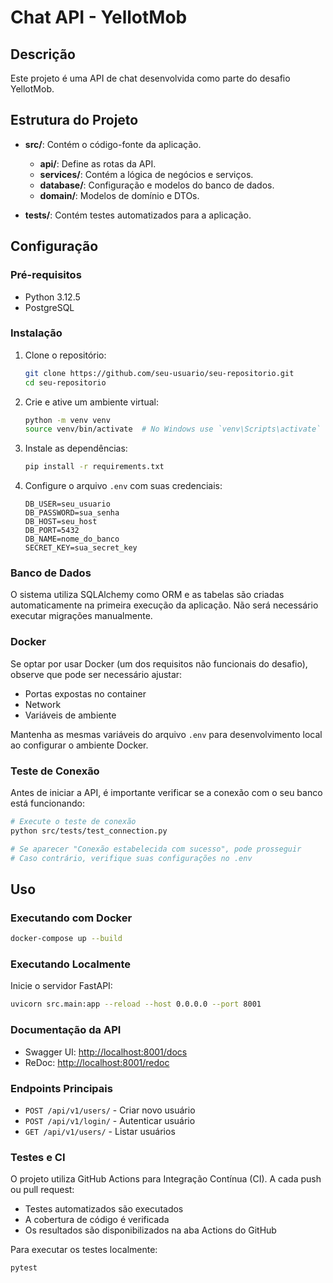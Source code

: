 # Chat API - YellotMob

## Descrição

Este projeto é uma API de chat desenvolvida como parte do desafio YellotMob.

## Estrutura do Projeto

- **src/**: Contém o código-fonte da aplicação.

  - **api/**: Define as rotas da API.
  - **services/**: Contém a lógica de negócios e serviços.
  - **database/**: Configuração e modelos do banco de dados.
  - **domain/**: Modelos de domínio e DTOs.

- **tests/**: Contém testes automatizados para a aplicação.

## Configuração

### Pré-requisitos

- Python 3.12.5
- PostgreSQL

### Instalação

1. Clone o repositório:

   ```bash
   git clone https://github.com/seu-usuario/seu-repositorio.git
   cd seu-repositorio
   ```

2. Crie e ative um ambiente virtual:

   ```bash
   python -m venv venv
   source venv/bin/activate  # No Windows use `venv\Scripts\activate`
   ```

3. Instale as dependências:

   ```bash
   pip install -r requirements.txt
   ```

4. Configure o arquivo `.env` com suas credenciais:
   ```plaintext
   DB_USER=seu_usuario
   DB_PASSWORD=sua_senha
   DB_HOST=seu_host
   DB_PORT=5432
   DB_NAME=nome_do_banco
   SECRET_KEY=sua_secret_key
   ```

### Banco de Dados

O sistema utiliza SQLAlchemy como ORM e as tabelas são criadas automaticamente na primeira execução da aplicação. Não será necessário executar migrações manualmente.

### Docker

Se optar por usar Docker (um dos requisitos não funcionais do desafio), observe que pode ser necessário ajustar:
- Portas expostas no container
- Network
- Variáveis de ambiente

Mantenha as mesmas variáveis do arquivo `.env` para desenvolvimento local ao configurar o ambiente Docker.

### Teste de Conexão

Antes de iniciar a API, é importante verificar se a conexão com o seu banco está funcionando:

```bash
# Execute o teste de conexão
python src/tests/test_connection.py

# Se aparecer "Conexão estabelecida com sucesso", pode prosseguir
# Caso contrário, verifique suas configurações no .env
```

## Uso

### Executando com Docker

```bash
docker-compose up --build
```

### Executando Localmente

Inicie o servidor FastAPI:

```bash
uvicorn src.main:app --reload --host 0.0.0.0 --port 8001
```

### Documentação da API

- Swagger UI: [http://localhost:8001/docs](http://localhost:8001/docs)
- ReDoc: [http://localhost:8001/redoc](http://localhost:8001/redoc)

### Endpoints Principais

- `POST /api/v1/users/` - Criar novo usuário
- `POST /api/v1/login/` - Autenticar usuário
- `GET /api/v1/users/` - Listar usuários

### Testes e CI

O projeto utiliza GitHub Actions para Integração Contínua (CI). A cada push ou pull request:
- Testes automatizados são executados
- A cobertura de código é verificada
- Os resultados são disponibilizados na aba Actions do GitHub

Para executar os testes localmente:

```bash
pytest
```
